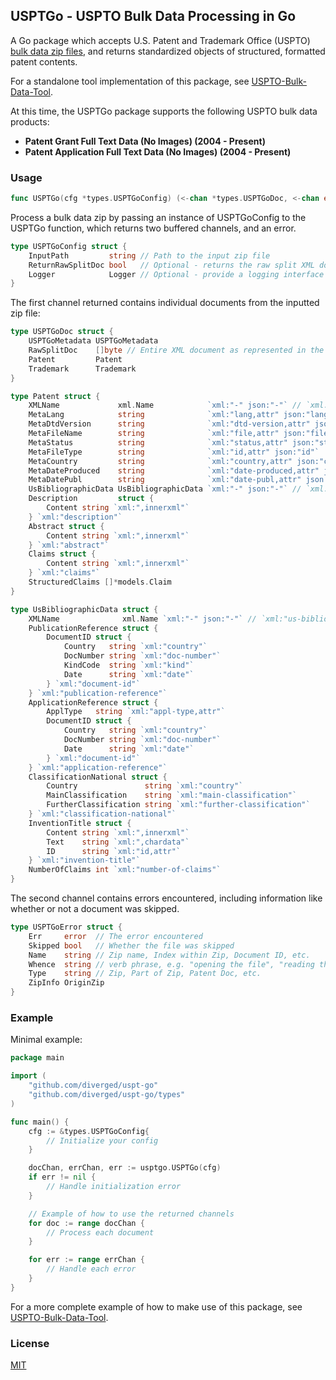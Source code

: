 ## USPTGo - USPTO Bulk Data Processing in Go

A Go package which accepts U.S. Patent and Trademark Office (USPTO) [bulk data zip files](https://bulkdata.uspto.gov/), and returns standardized objects of structured, formatted patent contents.

For a standalone tool implementation of this package, see [USPTO-Bulk-Data-Tool](https://github.com/diverged/uspto-bulk-data-tool/).

At this time, the USPTGo package supports the following USPTO bulk data products:
- **Patent Grant Full Text Data (No Images) (2004 - Present)**
- **Patent Application Full Text Data (No Images) (2004 - Present)**

### Usage

```go
func USPTGo(cfg *types.USPTGoConfig) (<-chan *types.USPTGoDoc, <-chan error, error)
```

Process a bulk data zip by passing an instance of USPTGoConfig to the USPTGo function, which returns two buffered channels, and an error.

```go
type USPTGoConfig struct {
	InputPath         string // Path to the input zip file
	ReturnRawSplitDoc bool   // Optional - returns the raw split XML document in addition to the parsed document.  True by default.  False will save memory.
	Logger            Logger // Optional - provide a logging interface
}
```

The first channel returned contains individual documents from the inputted zip file:

```go
type USPTGoDoc struct {
	USPTGoMetadata USPTGoMetadata
	RawSplitDoc    []byte // Entire XML document as represented in the originating bulk file
	Patent         Patent
	Trademark      Trademark 
}

type Patent struct {
	XMLName             xml.Name            `xml:"-" json:"-"` // `xml:"us-patent-grant"` OR `xml:"us-patent-application"`
	MetaLang            string              `xml:"lang,attr" json:"lang"`
	MetaDtdVersion      string              `xml:"dtd-version,attr" json:"dtd-version"`
	MetaFileName        string              `xml:"file,attr" json:"file-name"`
	MetaStatus          string              `xml:"status,attr" json:"status"`
	MetaFileType        string              `xml:"id,attr" json:"id"`
	MetaCountry         string              `xml:"country,attr" json:"country"`
	MetaDateProduced    string              `xml:"date-produced,attr" json:"date-produced"`
	MetaDatePubl        string              `xml:"date-publ,attr" json:"date-publ"`
	UsBibliographicData UsBibliographicData `xml:"-" json:"-"` // `xml:"us-bibliographic-data-grant"` OR `xml:"us-bibliographic-data-application"`
	Description         struct {
		Content string `xml:",innerxml"`
	} `xml:"description"`
	Abstract struct {
		Content string `xml:",innerxml"`
	} `xml:"abstract"`
	Claims struct {
		Content string `xml:",innerxml"`
	} `xml:"claims"`
	StructuredClaims []*models.Claim
}

type UsBibliographicData struct {
	XMLName              xml.Name `xml:"-" json:"-"` // `xml:"us-bibliographic-data-grant"` OR `xml:"us-bibliographic-data-application"`
	PublicationReference struct {
		DocumentID struct {
			Country   string `xml:"country"`
			DocNumber string `xml:"doc-number"`
			KindCode  string `xml:"kind"`
			Date      string `xml:"date"`
		} `xml:"document-id"`
	} `xml:"publication-reference"`
	ApplicationReference struct {
		ApplType   string `xml:"appl-type,attr"`
		DocumentID struct {
			Country   string `xml:"country"`
			DocNumber string `xml:"doc-number"`
			Date      string `xml:"date"`
		} `xml:"document-id"`
	} `xml:"application-reference"`
	ClassificationNational struct {
		Country               string `xml:"country"`
		MainClassification    string `xml:"main-classification"`
		FurtherClassification string `xml:"further-classification"`
	} `xml:"classification-national"`
	InventionTitle struct {
		Content string `xml:",innerxml"`
		Text    string `xml:",chardata"`
		ID      string `xml:"id,attr"`
	} `xml:"invention-title"`
	NumberOfClaims int `xml:"number-of-claims"`
}
```

The second channel contains errors encountered, including information like whether or not a document was skipped.


```go
type USPTGoError struct {
	Err     error  // The error encountered
	Skipped bool   // Whether the file was skipped
	Name    string // Zip name, Index within Zip, Document ID, etc.
	Whence  string // verb phrase, e.g. "opening the file", "reading the file", etc.
	Type    string // Zip, Part of Zip, Patent Doc, etc.
	ZipInfo OriginZip
}
```

### Example

Minimal example:

```go
package main

import (
    "github.com/diverged/uspt-go"
    "github.com/diverged/uspt-go/types"
)

func main() {
    cfg := &types.USPTGoConfig{
        // Initialize your config
    }

    docChan, errChan, err := usptgo.USPTGo(cfg)
    if err != nil {
        // Handle initialization error
    }

    // Example of how to use the returned channels
    for doc := range docChan {
        // Process each document
    }

    for err := range errChan {
        // Handle each error
    }
}
```

For a more complete example of how to make use of this package, see [USPTO-Bulk-Data-Tool](https://github.com/diverged/uspto-bulk-data-tool/).

### License

[MIT](https://github.com/diverged/USPT-Go/blob/main/LICENSE)
